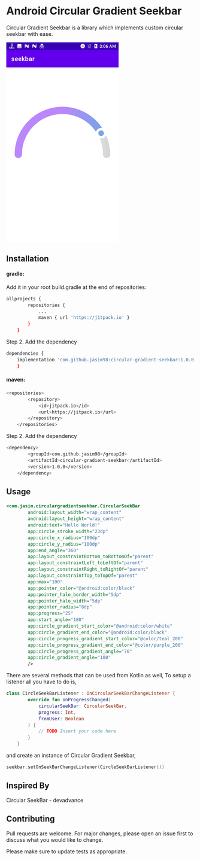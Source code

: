 # Android Circular Gradient Seekbar

Circular Gradient Seekbar is a library which implements custom circular seekbar with ease.

<div align="left">
    <img src="screenshots/screenshot.jpeg" width="300px"</img> 
    
</div>

## Installation


#### gradle: 
Add it in your root build.gradle at the end of repositories:
```bash
allprojects {
		repositories {
			...
			maven { url 'https://jitpack.io' }
		}
	}
```

Step 2. Add the dependency
```bash
dependencies {
	implementation 'com.github.jasim98:circular-gradient-seekbar:1.0.0'
	}
```

#### maven:
```bash
<repositories>
		<repository>
		    <id>jitpack.io</id>
		    <url>https://jitpack.io</url>
		</repository>
	</repositories>
```

Step 2. Add the dependency
```bash
<dependency>
	    <groupId>com.github.jasim98</groupId>
	    <artifactId>circular-gradient-seekbar</artifactId>
	    <version>1.0.0</version>
	</dependency>
```


## Usage

```xml
<com.jasim.circulargradientseekbar.CircularSeekBar
        android:layout_width="wrap_content"
        android:layout_height="wrap_content"
        android:text="Hello World!"
        app:circle_stroke_width="23dp"
        app:circle_x_radius="100dp"
        app:circle_y_radius="100dp"
        app:end_angle="360"
        app:layout_constraintBottom_toBottomOf="parent"
        app:layout_constraintLeft_toLeftOf="parent"
        app:layout_constraintRight_toRightOf="parent"
        app:layout_constraintTop_toTopOf="parent"
        app:max="100"
        app:pointer_color="@android:color/black"
        app:pointer_halo_border_width="5dp"
        app:pointer_halo_width="5dp"
        app:pointer_radius="8dp"
        app:progress="25"
        app:start_angle="180"
        app:circle_gradient_start_color="@android:color/white"
        app:circle_gradient_end_color="@android:color/black"
        app:circle_progress_gradient_start_color="@color/teal_200"
        app:circle_progress_gradient_end_color="@color/purple_200"
        app:circle_progress_gradient_angle="70"
        app:circle_gradient_angle="180"
        />
```
There are several methods that can be used from Kotlin as well,
To setup a listener all you have to do is,

```Kotlin
class CircleSeekBarListener : OnCircularSeekBarChangeListener {
        override fun onProgressChanged(
            circularSeekBar: CircularSeekBar,
            progress: Int,
            fromUser: Boolean
        ) {
            // TODO Insert your code here
        }
    }
```
and create an instance of Circular Gradient Seekbar,

```Kotlin
seekbar.setOnSeekBarChangeListener(CircleSeekBarListener())
```
## Inspired By
Circular SeekBar - devadvance


## Contributing
Pull requests are welcome. For major changes, please open an issue first to discuss what you would like to change.

Please make sure to update tests as appropriate.

